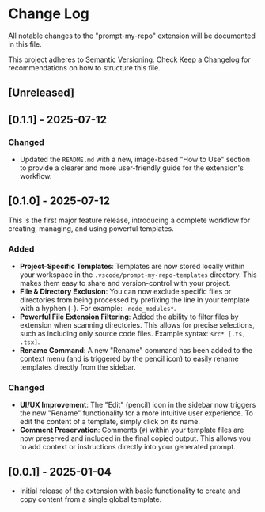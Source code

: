 # Change Log

All notable changes to the "prompt-my-repo" extension will be documented in this file.

This project adheres to [Semantic Versioning](https://semver.org/spec/v2.0.0.html). Check [Keep a Changelog](http://keepachangelog.com/) for recommendations on how to structure this file.

## [Unreleased]

## [0.1.1] - 2025-07-12

### Changed

- Updated the `README.md` with a new, image-based "How to Use" section to provide a clearer and more user-friendly guide for the extension's workflow.

## [0.1.0] - 2025-07-12

This is the first major feature release, introducing a complete workflow for creating, managing, and using powerful templates.

### Added

- **Project-Specific Templates**: Templates are now stored locally within your workspace in the `.vscode/prompt-my-repo-templates` directory. This makes them easy to share and version-control with your project.
- **File & Directory Exclusion**: You can now exclude specific files or directories from being processed by prefixing the line in your template with a hyphen (`-`). For example: `-node_modules*`.
- **Powerful File Extension Filtering**: Added the ability to filter files by extension when scanning directories. This allows for precise selections, such as including only source code files. Example syntax: `src* [.ts, .tsx]`.
- **Rename Command**: A new "Rename" command has been added to the context menu (and is triggered by the pencil icon) to easily rename templates directly from the sidebar.

### Changed

- **UI/UX Improvement**: The "Edit" (pencil) icon in the sidebar now triggers the new "Rename" functionality for a more intuitive user experience. To edit the content of a template, simply click on its name.
- **Comment Preservation**: Comments (`#`) within your template files are now preserved and included in the final copied output. This allows you to add context or instructions directly into your generated prompt.

## [0.0.1] - 2025-01-04

- Initial release of the extension with basic functionality to create and copy content from a single global template.
